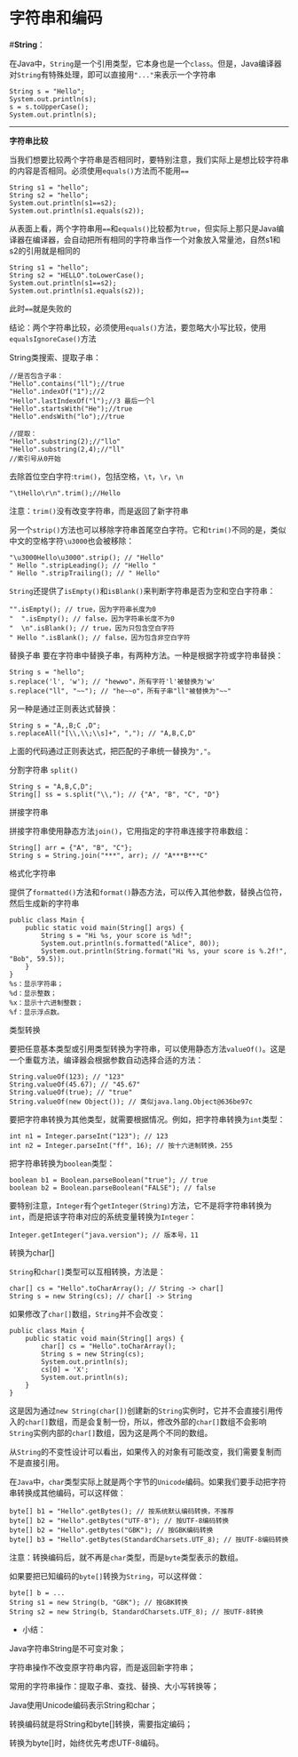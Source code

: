 # 字符串和编码

#**String**：

在Java中，`String`是一个引用类型，它本身也是一个`class`。但是，Java编译器对`String`有特殊处理，即可以直接用`"..."`来表示一个字符串

	String s = "Hello";
	System.out.println(s);
	s = s.toUpperCase();
	System.out.println(s);

****

**字符串比较**

当我们想要比较两个字符串是否相同时，要特别注意，我们实际上是想比较字符串的内容是否相同。必须使用`equals()`方法而不能用`==`

	String s1 = "hello";
	String s2 = "hello";
	System.out.println(s1==s2);
	System.out.println(s1.equals(s2));

从表面上看，两个字符串用`==`和`equals()`比较都为`true`，但实际上那只是Java编译器在编译器，会自动把所有相同的字符串当作一个对象放入常量池，自然s1和s2的引用就是相同的

	String s1 = "hello";
	String s2 = "HELLO".toLowerCase();
	System.out.println(s1==s2);
	System.out.println(s1.equals(s2));

此时`==`就是失败的

结论：两个字符串比较，必须使用`equals()`方法，要忽略大小写比较，使用`equalsIgnoreCase()`方法

String类搜索、提取子串：

	//是否包含子串：
	"Hello".contains("ll");//true
	"Hello".indexOf("1");//2
	"Hello".lastIndexOf("l");//3 最后一个l
	"Hello".startsWith("He");//true
	"Hello".endsWith("lo");//true

	//提取：
	"Hello".substring(2);//"llo"
	"Hello".substring(2,4);//"ll"
	//索引号从0开始

去除首位空白字符:`trim()`，包括空格，`\t`，`\r`，`\n`

	"\tHello\r\n".trim();//Hello

注意：`trim()`没有改变字符串，而是返回了新字符串

另一个`strip()`方法也可以移除字符串首尾空白字符。它和`trim()`不同的是，类似中文的空格字符`\u3000`也会被移除：

	"\u3000Hello\u3000".strip(); // "Hello"
	" Hello ".stripLeading(); // "Hello "
	" Hello ".stripTrailing(); // " Hello"

`String`还提供了`isEmpty()`和`isBlank()`来判断字符串是否为空和空白字符串：

	"".isEmpty(); // true，因为字符串长度为0
	"  ".isEmpty(); // false，因为字符串长度不为0
	"  \n".isBlank(); // true，因为只包含空白字符
	" Hello ".isBlank(); // false，因为包含非空白字符

替换子串
要在字符串中替换子串，有两种方法。一种是根据字符或字符串替换：

	String s = "hello";
	s.replace('l', 'w'); // "hewwo"，所有字符'l'被替换为'w'
	s.replace("ll", "~~"); // "he~~o"，所有子串"ll"被替换为"~~"
另一种是通过正则表达式替换：

	String s = "A,,B;C ,D";
	s.replaceAll("[\\,\\;\\s]+", ","); // "A,B,C,D"

上面的代码通过正则表达式，把匹配的子串统一替换为`","`。

分割字符串
`split()`

	String s = "A,B,C,D";
	String[] ss = s.split("\\,"); // {"A", "B", "C", "D"}

拼接字符串

拼接字符串使用静态方法`join()`，它用指定的字符串连接字符串数组：

	String[] arr = {"A", "B", "C"};
	String s = String.join("***", arr); // "A***B***C"

格式化字符串

提供了`formatted()`方法和`format()`静态方法，可以传入其他参数，替换占位符，然后生成新的字符串

	public class Main {
	    public static void main(String[] args) {
	        String s = "Hi %s, your score is %d!";
	        System.out.println(s.formatted("Alice", 80));
	        System.out.println(String.format("Hi %s, your score is %.2f!", "Bob", 59.5));
	    }
	}
	%s：显示字符串；
	%d：显示整数；
	%x：显示十六进制整数；
	%f：显示浮点数。

类型转换

要把任意基本类型或引用类型转换为字符串，可以使用静态方法`valueOf()`。这是一个重载方法，编译器会根据参数自动选择合适的方法：

	String.valueOf(123); // "123"
	String.valueOf(45.67); // "45.67"
	String.valueOf(true); // "true"
	String.valueOf(new Object()); // 类似java.lang.Object@636be97c

要把字符串转换为其他类型，就需要根据情况。例如，把字符串转换为`int`类型：

	int n1 = Integer.parseInt("123"); // 123
	int n2 = Integer.parseInt("ff", 16); // 按十六进制转换，255

把字符串转换为`boolean`类型：

	boolean b1 = Boolean.parseBoolean("true"); // true
	boolean b2 = Boolean.parseBoolean("FALSE"); // false

要特别注意，`Integer`有个`getInteger(String)`方法，它不是将字符串转换为`int`，而是把该字符串对应的系统变量转换为`Integer`：

	Integer.getInteger("java.version"); // 版本号，11

转换为char[]

`String`和`char[]`类型可以互相转换，方法是：

	char[] cs = "Hello".toCharArray(); // String -> char[]
	String s = new String(cs); // char[] -> String

如果修改了`char[]`数组，`String`并不会改变：

	public class Main {
	    public static void main(String[] args) {
	        char[] cs = "Hello".toCharArray();
	        String s = new String(cs);
	        System.out.println(s);
	        cs[0] = 'X';
	        System.out.println(s);
	    }
	}

这是因为通过`new String(char[])`创建新的`String`实例时，它并不会直接引用传入的`char[]`数组，而是会复制一份，所以，修改外部的`char[]`数组不会影响`String`实例内部的`char[]`数组，因为这是两个不同的数组。

从`String`的不变性设计可以看出，如果传入的对象有可能改变，我们需要复制而不是直接引用。

在`Java`中，`char`类型实际上就是两个字节的`Unicode`编码。如果我们要手动把字符串转换成其他编码，可以这样做：

	byte[] b1 = "Hello".getBytes(); // 按系统默认编码转换，不推荐
	byte[] b2 = "Hello".getBytes("UTF-8"); // 按UTF-8编码转换
	byte[] b2 = "Hello".getBytes("GBK"); // 按GBK编码转换
	byte[] b3 = "Hello".getBytes(StandardCharsets.UTF_8); // 按UTF-8编码转换

注意：转换编码后，就不再是`char`类型，而是`byte`类型表示的数组。

如果要把已知编码的`byte[]`转换为`String`，可以这样做：

	byte[] b = ...
	String s1 = new String(b, "GBK"); // 按GBK转换
	String s2 = new String(b, StandardCharsets.UTF_8); // 按UTF-8转换

- 小结：

Java字符串String是不可变对象；

字符串操作不改变原字符串内容，而是返回新字符串；

常用的字符串操作：提取子串、查找、替换、大小写转换等；

Java使用Unicode编码表示String和char；

转换编码就是将String和byte[]转换，需要指定编码；

转换为byte[]时，始终优先考虑UTF-8编码。